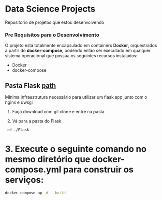 # Data Science Projects
Repositorio de projetos que estou desenvolvendo




### Pre Requisitos para o Desenvolvimento

O projeto está totalmente encapsulado em containers **Docker**, orquestrados a partir do **docker-compose**, podendo 
então ser executado em qualquer sistema operacional que possua os seguintes recursos instalados:

- Docker
- docker-compose 


## Pasta Flask [path](https://github.com/eduardosisti/Data_Science_Projects/tree/main/Flask)
Minima infraestrutura necessário para utilizar um flask app junto com o nginx e uwsgi

1. Faça download com git clone e entre na pasta

2. Vá para a pasta do Flask
```
 cd ./Flask
```

# 3. Execute o seguinte comando no mesmo diretório que docker-compose.yml para construir os serviços:
```bash
docker-compose up -d --build
```

